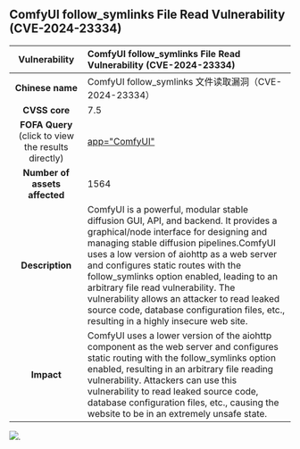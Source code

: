 ## 	ComfyUI follow_symlinks File Read Vulnerability (CVE-2024-23334)

|   **Vulnerability**  | 	ComfyUI follow_symlinks File Read Vulnerability (CVE-2024-23334)  |
| :----:   | :-----|
|  **Chinese name**  | ComfyUI follow_symlinks 文件读取漏洞（CVE-2024-23334） |
| **CVSS core**  | 7.5 |
| **FOFA Query**  (click to view the results directly)| [app="ComfyUI"](https://en.fofa.info/result?qbase64=dGl0bGU9IkNvbWZ5VUki)|
| **Number of assets affected**  | 1564 |
| **Description**  | 	ComfyUI is a powerful, modular stable diffusion GUI, API, and backend. It provides a graphical/node interface for designing and managing stable diffusion pipelines.ComfyUI uses a low version of aiohttp as a web server and configures static routes with the follow_symlinks option enabled, leading to an arbitrary file read vulnerability. The vulnerability allows an attacker to read leaked source code, database configuration files, etc., resulting in a highly insecure web site. |
| **Impact** | ComfyUI uses a lower version of the aiohttp component as the web server and configures static routing with the follow_symlinks option enabled, resulting in an arbitrary file reading vulnerability. Attackers can use this vulnerability to read leaked source code, database configuration files, etc., causing the website to be in an extremely unsafe state. |

![](https://s3.bmp.ovh/imgs/2024/03/01/2b4bae4fd8ab1926.gif).
